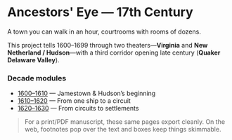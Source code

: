 # Ancestors' Eye — 17th Century

A town you can walk in an hour, courtrooms with rooms of dozens.

This project tells 1600–1699 through two theaters—**Virginia** and **New Netherland / Hudson**—with a third corridor opening late century (**Quaker Delaware Valley**).

### Decade modules

- [1600–1610](decades/1600-1610/) — Jamestown & Hudson’s beginning
- [1610–1620](decades/1610-1620/) — From one ship to a circuit
- [1620–1630](decades/1620-1630/) — From circuits to settlements

> For a print/PDF manuscript, these same pages export cleanly. On the web, footnotes pop over the text and boxes keep things skimmable.
